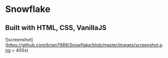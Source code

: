 # Snowflake

## Built with HTML, CSS, VanillaJS

![screenshot](https://github.com/brian7989/Snowflake/blob/master/images/screenshot.png = 400x)
